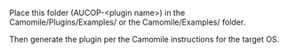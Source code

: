 Place this folder (AUCOP-\<plugin name\>) in the Camomile/Plugins/Examples/ or the Camomile/Examples/ folder. 

Then generate the plugin per the Camomile instructions for the target OS.
